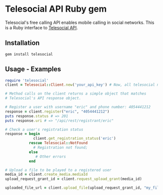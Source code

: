 Telesocial API Ruby gem
=======================

Telesocial's free calling API enables mobile calling in social networks.
This is a Ruby interface to [Telesocial API](http://sites.telesocial.com/docs/home).

Installation
------------

    gem install telesocial

Usage - Examples
----------------
```ruby
require 'telesocial'
client = Telesocial::Client.new('your_api_key') # Now, all telesocial methods are available to your client

# Method calls on the client returns a simple object that matches
# Telesocial's API response object.

# Register a user with username "eric" and phone number: 4054441212
response = client.register("eric", "4054441212")
puts response.status # => 201
puts response.uri # => "/api/rest/registrant/eric"

# Check a user's registration status
response = begin
             client.get_registration_status('eric')
           rescue Telesocial::NotFound
             # Registration not found;
           else
              # Other errors
           end

# Upload a file to be played to a registered user
media_id = client.create_media.mediaId
upload_request_grant_id = client.request_upload_grant(media_id)

uploaded_file_url = client.upload_file(upload_request_grant_id, "my_file_path.mp3")
    
```